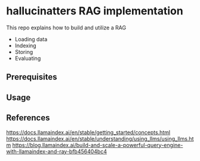 # hallucinatters RAG implementation  
This repo explains how to build and utilize a RAG 
 
-  Loading data
-  Indexing 
-  Storing
-  Evaluating

## Prerequisites  

  
## Usage


## References  
https://docs.llamaindex.ai/en/stable/getting_started/concepts.html
https://docs.llamaindex.ai/en/stable/understanding/using_llms/using_llms.htm
https://blog.llamaindex.ai/build-and-scale-a-powerful-query-engine-with-llamaindex-and-ray-bfb456404bc4